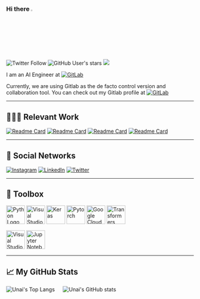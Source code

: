 ### Hi there <img src="https://raw.githubusercontent.com/MartinHeinz/MartinHeinz/master/wave.gif" width="3%">

![Twitter Follow](https://img.shields.io/twitter/follow/ugaray96?style=social)
![GitHub User's stars](https://img.shields.io/github/stars/ugm2?style=social)
![](https://komarev.com/ghpvc/?username=ugm2)


I am an AI Engineer at <a href="https://www.sorcero.com/"> <img alt="GitLab" src="https://img.shields.io/badge/Sorcero%20-%23181717.svg?&style=for-the-badge&logo=gitlab&logoColor=white"/></a>

Currently, we are using Gitlab as the de facto control version and collaboration tool. You can check out my Gitlab profile at <a href="https://gitlab.com/ugmSorcero"> <img alt="GitLab" src="https://img.shields.io/badge/ugmSorcero%20-%23181717.svg?&style=for-the-badge&logo=gitlab&logoColor=white"/></a>

---

## 👨🏻‍💻 Relevant Work

[![Readme Card](https://github-readme-stats.vercel.app/api/pin/?username=ugm2&repo=ImagineS&theme=github_dark&hide_border=true)](https://github.com/ugm2/ImagineS)
[![Readme Card](https://github-readme-stats.vercel.app/api/pin/?username=ugm2&repo=Image-Classification-of-Retail-Products&theme=github_dark&hide_border=true)](https://github.com/ugm2/Image-Classification-of-Retail-Products)
[![Readme Card](https://github-readme-stats.vercel.app/api/pin/?username=ugm2&repo=DataAugmentation_VAE&theme=github_dark&hide_border=true)](https://github.com/ugm2/DataAugmentation_VAE)
[![Readme Card](https://github-readme-stats.vercel.app/api/pin/?username=ugm2&repo=annual-report-intelligent-search&theme=github_dark&hide_border=true)](https://github.com/ugm2/annual-report-intelligent-search)

---

## 📱 Social Networks

<a href="https://www.instagram.com/ugaray96/"> <img alt="Instagram" src="https://img.shields.io/badge/@ugaray96%20-%23E4405F.svg?&style=for-the-badge&logo=Instagram&logoColor=white"/></a>
<a href="https://www.linkedin.com/in/ugm96/"><img alt="LinkedIn" src="https://img.shields.io/badge/Unai Garay Maestre%20-%230077B5.svg?&style=for-the-badge&logo=linkedin&logoColor=white"/></a>
<a href="https://twitter.com/ugaray96"><img alt="Twitter" src="https://img.shields.io/badge/ugaray96%20-%231DA1F2.svg?&style=for-the-badge&logo=Twitter&logoColor=white"/></a>

---

## 🧰 Toolbox

<img src="https://upload.wikimedia.org/wikipedia/commons/thumb/c/c3/Python-logo-notext.svg/110px-Python-logo-notext.svg.png" alt="Python Logo" width="50" height="50"/> <img src="https://cdn.worldvectorlogo.com/logos/tensorflow-2.svg" alt="Visual Studio Code Logo" width="50" height="50"/> <img alt="Keras" src="http://adventuresinmachinelearning.com/wp-content/uploads/2017/05/keras-logo-small-wb-1.png" width="50" height="50"/> <img alt="Pytorch" src="https://upload.wikimedia.org/wikipedia/commons/1/10/PyTorch_logo_icon.svg" width="50" height="50"/> <img src="https://cdn.worldvectorlogo.com/logos/google-cloud-1.svg" alt="Google Cloud Logo" width="50" height="50"/>  <img src="https://aws1.discourse-cdn.com/standard14/uploads/hellohellohello/original/1X/a0a628441848519a48682665ed6d7dad032927d3.svg" alt="Transformers Logo" width="50" height="50"/> 



<img src="https://cdn.worldvectorlogo.com/logos/visual-studio-code-1.svg" alt="Visual Studio Code Logo" width="50" height="50"/> <img src="https://miro.medium.com/max/512/1*Ldt9nXA7_jaEzcVgL7rclQ.png" alt="Jupyter Notebook Logo" width="50" height="50"/>

---

## &#x1f4c8; My GitHub Stats

![Unai's Top Langs](https://github-readme-stats.vercel.app/api/top-langs/?username=ugm2&hide=jupyter%20notebook,java,html,css&theme=github_dark&hide_border=true)
&emsp;
![Unai's GitHub stats](https://github-readme-stats.vercel.app/api?username=ugm2&theme=github_dark&hide_border=true)

<!--
**ugm2/ugm2** is a ✨ _special_ ✨ repository because its `README.md` (this file) appears on your GitHub profile.

Here are some ideas to get you started:

- 🔭 I’m currently working on ...
- 🌱 I’m currently learning ...
- 👯 I’m looking to collaborate on ...
- 🤔 I’m looking for help with ...
- 💬 Ask me about ...
- 📫 How to reach me: ...
- 😄 Pronouns: ...
- ⚡ Fun fact: ...
-->
